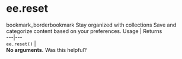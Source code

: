  
#  ee.reset
bookmark_borderbookmark Stay organized with collections  Save and categorize content based on your preferences.
Usage | Returns  
---|---  
`ee.reset()` |   
**No arguments.**
Was this helpful?
